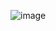 ![image](https://user-images.githubusercontent.com/69653683/142742611-63d7b92e-71eb-4a65-b4f0-159771ff25aa.png)
